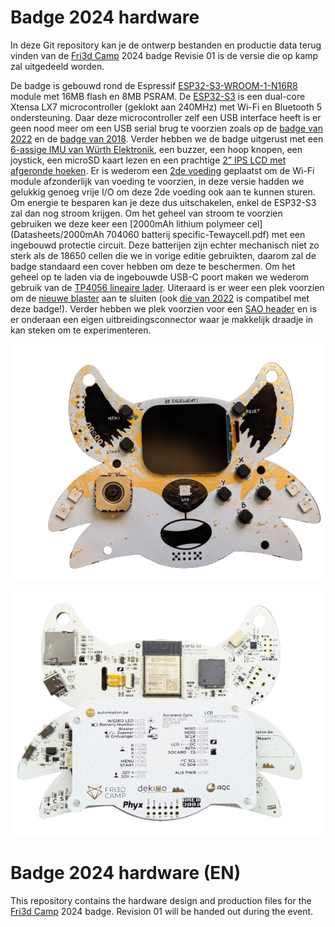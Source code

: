 # Badge 2024 hardware
In deze Git repository kan je de ontwerp bestanden en productie data terug vinden van de [Fri3d Camp](https://fri3d.be/) 2024 badge
Revisie 01 is de versie die op kamp zal uitgedeeld worden.

De badge is gebouwd rond de Espressif [ESP32-S3-WROOM-1-N16R8](Datasheets/esp32-s3-wroom-1_wroom-1u_datasheet_en.pdf) module met 16MB flash en 8MB PSRAM. De [ESP32-S3](Datasheets/esp32-s3_datasheet_en.pdf) is een dual-core Xtensa LX7 microcontroller (geklokt aan 240MHz) met Wi-Fi en Bluetooth 5 ondersteuning. Daar deze microcontroller zelf een USB interface heeft is er geen nood meer om een USB serial brug te voorzien zoals op de [badge van 2022]( https://github.com/Fri3dCamp/badge-2020) en de [badge van 2018]( https://github.com/Fri3dCamp/badge). Verder hebben we de badge uitgerust met een [6-assige IMU van Würth Elektronik](Datasheets/Wurth-WSEN-ISDS.pdf), een buzzer, een hoop knopen, een joystick, een microSD kaart lezen en een prachtige [2” IPS LCD met afgeronde hoeken](Datasheets/QT020JA001-A0_SPEC.pdf). Er is wederom een [2de voeding](Datasheets/xc6210.pdf) geplaatst om de Wi-Fi module afzonderlijk van voeding te voorzien, in deze versie hadden we gelukkig genoeg vrije I/O om deze 2de voeding ook aan te kunnen sturen. Om energie te besparen kan je deze dus uitschakelen, enkel de ESP32-S3 zal dan nog stroom krijgen. Om het geheel van stroom te voorzien gebruiken we deze keer een [2000mAh lithium polymeer cel](Datasheets/2000mAh 704060 batterij specific-Tewaycell.pdf) met een ingebouwd protectie circuit. Deze batterijen zijn echter mechanisch niet zo sterk als de 18650 cellen die we in vorige editie gebruikten, daarom zal de badge standaard een cover hebben om deze te beschermen. Om het geheel op te laden via de ingebouwde USB-C poort maken we wederom gebruik van de [TP4056 lineaire lader](Datasheets/TP4056.pdf). Uiteraard is er weer een plek voorzien om de [nieuwe blaster]( https://github.com/Fri3dCamp/blaster_2024) aan te sluiten (ook [die van 2022]( https://github.com/Fri3dCamp/timeblaster-2020) is compatibel met deze badge!). Verder hebben we plek voorzien voor een [SAO header]( https://hackaday.com/2019/03/20/introducing-the-shitty-add-on-v1-69bis-standard/) en is er onderaan een eigen uitbreidingsconnector waar je makkelijk draadje in kan steken om te experimenteren.

![Badge 2024 00 Front](media/Badge_Front.png)

![Badge 2024 00 Back](media/Badge_Back.png)

# Badge 2024 hardware (EN)
This repository contains the hardware design and production files for the [Fri3d Camp](https://fri3d.be/en/) 2024 badge.
Revision 01 will be handed out during the event.


